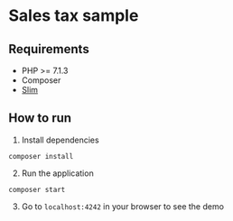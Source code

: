 # Sales tax sample

## Requirements
* PHP >= 7.1.3
* Composer
* [Slim](http://www.slimframework.com/)

## How to run

1. Install dependencies

```
composer install
```

2. Run the application

```
composer start
```

3. Go to `localhost:4242` in your browser to see the demo